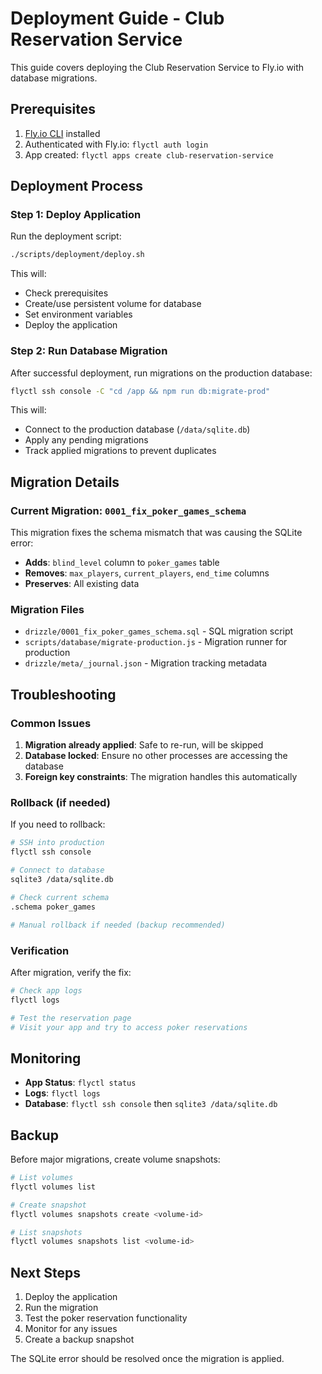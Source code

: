 # Deployment Guide - Club Reservation Service

This guide covers deploying the Club Reservation Service to Fly.io with database migrations.

## Prerequisites

1. [Fly.io CLI](https://fly.io/docs/getting-started/installing-flyctl/) installed
2. Authenticated with Fly.io: `flyctl auth login`
3. App created: `flyctl apps create club-reservation-service`

## Deployment Process

### Step 1: Deploy Application

Run the deployment script:

```bash
./scripts/deployment/deploy.sh
```

This will:
- Check prerequisites
- Create/use persistent volume for database
- Set environment variables
- Deploy the application

### Step 2: Run Database Migration

After successful deployment, run migrations on the production database:

```bash
flyctl ssh console -C "cd /app && npm run db:migrate-prod"
```

This will:
- Connect to the production database (`/data/sqlite.db`)
- Apply any pending migrations
- Track applied migrations to prevent duplicates

## Migration Details

### Current Migration: `0001_fix_poker_games_schema`

This migration fixes the schema mismatch that was causing the SQLite error:

- **Adds**: `blind_level` column to `poker_games` table
- **Removes**: `max_players`, `current_players`, `end_time` columns
- **Preserves**: All existing data

### Migration Files

- `drizzle/0001_fix_poker_games_schema.sql` - SQL migration script
- `scripts/database/migrate-production.js` - Migration runner for production
- `drizzle/meta/_journal.json` - Migration tracking metadata

## Troubleshooting

### Common Issues

1. **Migration already applied**: Safe to re-run, will be skipped
2. **Database locked**: Ensure no other processes are accessing the database
3. **Foreign key constraints**: The migration handles this automatically

### Rollback (if needed)

If you need to rollback:

```bash
# SSH into production
flyctl ssh console

# Connect to database
sqlite3 /data/sqlite.db

# Check current schema
.schema poker_games

# Manual rollback if needed (backup recommended)
```

### Verification

After migration, verify the fix:

```bash
# Check app logs
flyctl logs

# Test the reservation page
# Visit your app and try to access poker reservations
```

## Monitoring

- **App Status**: `flyctl status`
- **Logs**: `flyctl logs`
- **Database**: `flyctl ssh console` then `sqlite3 /data/sqlite.db`

## Backup

Before major migrations, create volume snapshots:

```bash
# List volumes
flyctl volumes list

# Create snapshot
flyctl volumes snapshots create <volume-id>

# List snapshots
flyctl volumes snapshots list <volume-id>
```

## Next Steps

1. Deploy the application
2. Run the migration
3. Test the poker reservation functionality
4. Monitor for any issues
5. Create a backup snapshot

The SQLite error should be resolved once the migration is applied.
